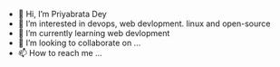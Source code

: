 - 👋 Hi, I’m Priyabrata Dey
- 👀 I’m interested in devops, web devlopment. linux and open-source
- 🌱 I’m currently learning web devlopment
- 💞️ I’m looking to collaborate on ...
- 📫 How to reach me ...
